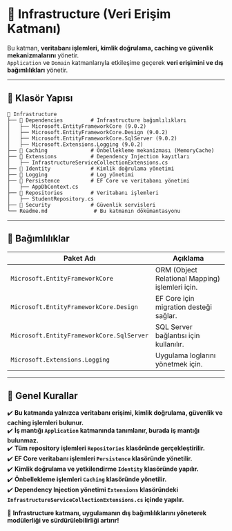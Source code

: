 ﻿# 📂 Infrastructure (Veri Erişim Katmanı)

Bu katman, **veritabanı işlemleri, kimlik doğrulama, caching ve güvenlik mekanizmalarını** yönetir.  
`Application` ve `Domain` katmanlarıyla etkileşime geçerek **veri erişimini ve dış bağımlılıkları** yönetir.

---

## 📌 Klasör Yapısı

```plaintext
📂 Infrastructure
├── 📂 Dependencies         # Infrastructure bağımlılıkları
│   ├── Microsoft.EntityFrameworkCore (9.0.2)
│   ├── Microsoft.EntityFrameworkCore.Design (9.0.2)
│   ├── Microsoft.EntityFrameworkCore.SqlServer (9.0.2)
│   ├── Microsoft.Extensions.Logging (9.0.2)
├── 📂 Caching              # Önbellekleme mekanizması (MemoryCache)
├── 📂 Extensions           # Dependency Injection kayıtları
│   ├── InfrastructureServiceCollectionExtensions.cs
├── 📂 Identity             # Kimlik doğrulama yönetimi
├── 📂 Logging              # Log yönetimi
├── 📂 Persistence          # EF Core ve veritabanı yönetimi
│   ├── AppDbContext.cs
├── 📂 Repositories         # Veritabanı işlemleri
│   ├── StudentRepository.cs
├── 📂 Security             # Güvenlik servisleri
└── Readme.md               # Bu katmanın dökümantasyonu
```

---

## 📌 Bağımlılıklar

| **Paket Adı**                              | **Açıklama**                                      |
| ------------------------------------------ | ------------------------------------------------- |
| `Microsoft.EntityFrameworkCore`            | ORM (Object Relational Mapping) işlemleri için.   |
| `Microsoft.EntityFrameworkCore.Design`     | EF Core için migration desteği sağlar.            |
| `Microsoft.EntityFrameworkCore.SqlServer`  | SQL Server bağlantısı için kullanılır.            |
| `Microsoft.Extensions.Logging`             | Uygulama loglarını yönetmek için.                 |

---

## 📌 Genel Kurallar

✔️ **Bu katmanda yalnızca veritabanı erişimi, kimlik doğrulama, güvenlik ve caching işlemleri bulunur.**  
✔️ **İş mantığı `Application` katmanında tanımlanır, burada iş mantığı bulunmaz.**  
✔️ **Tüm repository işlemleri `Repositories` klasöründe gerçekleştirilir.**  
✔️ **EF Core veritabanı işlemleri `Persistence` klasöründe yönetilir.**  
✔️ **Kimlik doğrulama ve yetkilendirme `Identity` klasöründe yapılır.**  
✔️ **Önbellekleme işlemleri `Caching` klasöründe yönetilir.**  
✔️ **Dependency Injection yönetimi `Extensions` klasöründeki `InfrastructureServiceCollectionExtensions.cs` içinde yapılır.**

🚀 **Infrastructure katmanı, uygulamanın dış bağımlılıklarını yöneterek modülerliği ve sürdürülebilirliği artırır!**
